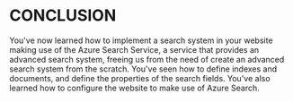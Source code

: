 <page title="Conclusion"/>

CONCLUSION
====

You've now learned how to implement a search system in your website making use of the Azure Search Service, a service that provides an advanced search system, freeing us from the need of create an advanced search system from the scratch. You've seen how to define indexes and documents, and define the properties of the search fields. You've also learned how to configure the website to make use of Azure Search.